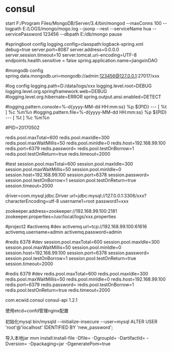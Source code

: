 # consul

start F:/Program Files/MongoDB/Server/3.4/bin/mongod --maxConns 100 --logpath E:/LOGS/mongo/mogo.log --jsonp --rest --serviceName hua --servicePassword 123456 --dbpath E:/db/mongo
pause

#springboot config
logging.config=classpath:logback-spring.xml
debug=true
server.port=8087
server.address=0.0.0.0
server.session.timeout=10
server.tomcat.uri-encoding=UTF-8
endpoints.health.sensitive = false
spring.application.name=jiangxinDAO

#mongodb config
spring.data.mongodb.uri=mongodb://admin:123456@127.0.0.1:27017/xxx

#log config
logging.path=D:/data/logs/xxx
logging.level.root=DEBUG
logging.level.org.springframework.web=DEBUG
#logging.level.org.hibernate=ERROR
spring.output.ansi.enabled=DETECT

#logging.pattern.console=%-d{yyyy-MM-dd HH:mm:ss} %p ${PID} --- [ %t ] %c     %m%n
#logging.pattern.file=%-d{yyyy-MM-dd HH:mm:ss} %p ${PID} --- [ %t ] %c     %m%n

#PID=20170502


redis.pool.maxTotal=600
redis.pool.maxIdle=300
redis.pool.maxWaitMillis=50
redis.pool.minIdle=0
redis.host=192.168.99.100
redis.port=6379
redis.password=
redis.pool.testOnBorrow=1
redis.pool.testOnReturn=true
redis.timeout=2000

#test
session.pool.maxTotal=600
session.pool.maxIdle=300
session.pool.maxWaitMillis=50
session.pool.minIdle=0
session.host=192.168.99.100
session.port=6378
session.password=
session.pool.testOnBorrow=1
session.pool.testOnReturn=true
session.timeout=2000


driver=com.mysql.jdbc.Driver
url=jdbc\:mysql\://127.0.0.1:3306/xxx?characterEncoding=utf-8
username1=root
password1=xxx

zookeeper.address=zookeeper://192.168.99.100:2181
zookeeper.properties=/usr/local/logs/xxx.properties


#project2
#activemq
#dev
activemq.url=tcp://192.168.99.100:61616
activemq.username=admin
activemq.password=admin

#redis 6378
#dev
session.pool.maxTotal=600
session.pool.maxIdle=300
session.pool.maxWaitMillis=50
session.pool.minIdle=0
session.host=192.168.99.100
session.port=6378
session.password=
session.pool.testOnBorrow=1
session.pool.testOnReturn=true
session.timeout=2000

#redis 6379
#dev
redis.pool.maxTotal=600
redis.pool.maxIdle=300
redis.pool.maxWaitMillis=50
redis.pool.minIdle=0
redis.host=192.168.99.100
redis.port=6379
redis.password=
redis.pool.testOnBorrow=1
redis.pool.testOnReturn=true
redis.timeout=2000


<dependency>
		    <groupId>com.ecwid.consul</groupId>
		    <artifactId>consul-api</artifactId>
		    <version>1.2.1</version>
		</dependency>

使用etcd+confd管理nginx配置

初始化mysql
bin/mysqld --initialize-insecure --user=mysql
ALTER USER 'root'@'localhost' IDENTIFIED BY 'new_password';

导入本地jar
mvn install:install-file
   -Dfile=<path-to-file>
   -DgroupId=<group-id>
   -DartifactId=<artifact-id>
   -Dversion=<version>
   -Dpackaging=jar
   -DgeneratePom=true
